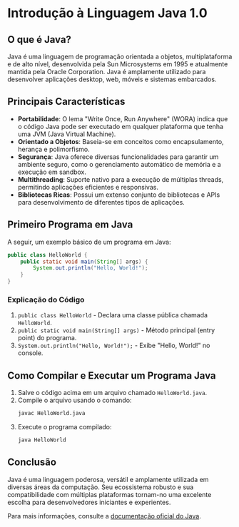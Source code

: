 # Introdução à Linguagem Java 1.0

## O que é Java?
Java é uma linguagem de programação orientada a objetos, multiplataforma e de alto nível, desenvolvida pela Sun Microsystems em 1995 e atualmente mantida pela Oracle Corporation. Java é amplamente utilizado para desenvolver aplicações desktop, web, móveis e sistemas embarcados.

## Principais Características
- **Portabilidade**: O lema "Write Once, Run Anywhere" (WORA) indica que o código Java pode ser executado em qualquer plataforma que tenha uma JVM (Java Virtual Machine).
- **Orientado a Objetos**: Baseia-se em conceitos como encapsulamento, herança e polimorfismo.
- **Segurança**: Java oferece diversas funcionalidades para garantir um ambiente seguro, como o gerenciamento automático de memória e a execução em sandbox.
- **Multithreading**: Suporte nativo para a execução de múltiplas threads, permitindo aplicações eficientes e responsivas.
- **Bibliotecas Ricas**: Possui um extenso conjunto de bibliotecas e APIs para desenvolvimento de diferentes tipos de aplicações.

## Primeiro Programa em Java
A seguir, um exemplo básico de um programa em Java:

```java
public class HelloWorld {
    public static void main(String[] args) {
        System.out.println("Hello, World!");
    }
}
```

### Explicação do Código
1. `public class HelloWorld` - Declara uma classe pública chamada `HelloWorld`.
2. `public static void main(String[] args)` - Método principal (entry point) do programa.
3. `System.out.println("Hello, World!");` - Exibe "Hello, World!" no console.

## Como Compilar e Executar um Programa Java
1. Salve o código acima em um arquivo chamado `HelloWorld.java`.
2. Compile o arquivo usando o comando:
   ```sh
   javac HelloWorld.java
   ```
3. Execute o programa compilado:
   ```sh
   java HelloWorld
   ```

## Conclusão
Java é uma linguagem poderosa, versátil e amplamente utilizada em diversas áreas da computação. Seu ecossistema robusto e sua compatibilidade com múltiplas plataformas tornam-no uma excelente escolha para desenvolvedores iniciantes e experientes.

Para mais informações, consulte a [documentação oficial do Java](https://docs.oracle.com/en/java/).